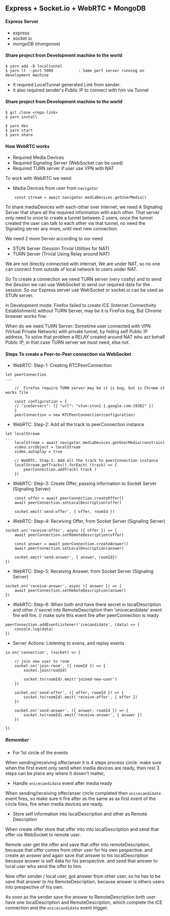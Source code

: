 
## Express + Socket.io + WebRTC + MongoDB

#### Express Server
- express
- socket.io
- mongoDB (mongoose)


#### Share project from Development machine to the world
```
$ yarn add -D localtunnel
$ yarn lt --port 5000 			: Same port server running on development machine
```
- It requred LocalTunnel generated Link from sender.
- It also required sender's Public IP to connect with him via Tunnel



#### Share project from Development machine to the world
```
$ git clone <repo-link>
$ yarn install

$ yarn dev
$ yarn start
$ yarn share
```


#### How WebRTC works
- Required Media Devices
- Required Signaling Server (WebSocket can be used)
- Required TURN server if user use VPN with NAT


To work with WebRTC we need 
- Media Devices from user from `navigator` 

``` Code
	const stream = await navigator.mediaDevices.getUserMedia()
```

To share mediaDevices with each-other over internet, we need A Signaling Server
that share all the required information with each other. That server only need to 
once to create a tunnel between 2 users, once the tunnel created the user can talk
to each other via that tunnel, no need the Signaling server any more, until next 
new connection.

We need 2 more Server according to our need
- STUN Server (Session Trivial Utilities for NAT)
- TURN Server (Trivial Using Relay around NAT)

We are not directly connected with internet, We are under NAT, so no one can connect
from outside of local network to users under NAT.

So To create a connection we need TURN server (very costly) and to send the Session
we can use WebSocket to send our required data for the session. So our Express server
use WebSocket or socket.io can be used as STUN server.

in Development mode:
Firefox failed to create ICE (Internet Connectivity Establishment) without TURN Server,
may be it is FireFox bug, But Chrome browser works fine.

When do we need TURN Server:
Sometime user connected with VPN (Virtual Private Network) with private tunnel, by hiding
self Public IP address, To solve that problem a RELAY created around NAT who act behalf 
Public IP, in that case TURN server we must need, else not.


#### Steps To create a Peer-to-Peer connection via WebSocket

- WebRTC: Step-1: Creating RTCPeerConnection

```
let peerConnection 
...

	// 	Firefox require TURN server may be it is bug, but in Chrome it works file

	const configuration = {
    // "iceServers": [{ "url": "stun:stun2.1.google.com:19302" }]
	}
	peerConnection = new RTCPeerConnection(configuration)

```


- WebRTC: Step-2: Add all the track to peerConnection instance

```
let localStream 
...
	localStream = await navigator.mediaDevices.getUserMedia(constrain)
	video.srcObject = localStream
	video.autoplay = true

	// WebRTC: Step-2: Add all the track to peerConnection instance
	localStream.getTracks().forEach( (track) => {
		peerConnection.addTrack( track )
	})
```



- WebRTC: Step-3: Create Offer, passing information to Socket Server (Signaling Server)

```
	const offer = await peerConnection.createOffer()
	await peerConnection.setLocalDescription(offer)

	socket.emit('send-offer', { offer, roomId })

```


- WebRTC: Step-4: Receiving Offer, from Socket Server (Signaling Server)
```
socket.on('receive-offer', async ({ offer }) => {
	await peerConnection.setRemoteDescription(offer)

	const answer = await peerConnection.createAnswer()
	await peerConnection.setLocalDescription(answer)

	socket.emit('send-answer', { answer, roomId})
})
```



- WebRTC: Step-5: Receiving Answer, from Socket Server (Signaling Server)
```
socket.on('receive-answer', async ({ answer }) => {
	await peerConnection.setRemoteDescription(answer)
})
```


- WebRTC: Step-6: When both end have there secret in localDescription and other 
	// 	secret into RemoteDescription then 'onicecandidate' event fire will fire.
	// 	make sure this event fire after peerConnection is ready
```
peerConnection.addEventListener('icecandidate', (data) => {
	console.log(data)
})
```


- Server Actions: Listening to evens, and replay events 

```
io.on('connection', (socket) => {

	// join new user to room
	socket.on('join-room', ({ roomId }) => {
		socket.join(roomId)

		socket.to(roomId).emit('joined-new-user')
	})

	socket.on('send-offer', ({ offer, roomId }) => {
		socket.to(roomId).emit('receive-offer', { offer })
	})

	socket.on('send-answer', ({ answer, roomId }) => {
		socket.to(roomId).emit('receive-answer', { answer })
	})

})
```


##### Remember

- For 1st circle of the events

When sending/receiving offer/anser it is 4 steps process circle.
make sure when the first event only send when media devices are ready,
then rest 3 steps can be place any where it dosen't matter, 



- Handle `onicecandidate` event after media ready

When sending/receiving offer/anser circle completed then `onicecandidate`
event fires, so make sure it fire after as the same as as first event of the circle
fires, fire when media devices are ready.


- Store self information into localDescription and other as Remote Description

When create offer store that offer into into localSescription and send that offer 
via WebSocket to remote user.

Remote user get the offer and save that offer into remoteDescription, because
that offer comes from other user for his own pespective. and create an answer
and again save that answer to his localDescription because answer is self data
for his perspective. and send that answer to local user who send the offer to him.

Now offer sender / local user, got answer from other user, so he has to be save that
answer to his RemoteDescription, because answer is others users into prespective of his own.

As soon as the sender save the answer to RemoteDescription both user have one localDescription
and RemoteDescription, which complete the ICE connection and the `onicecandidate` event trigger.

